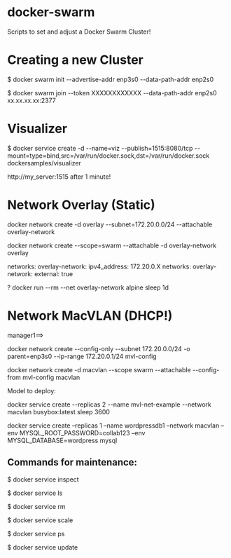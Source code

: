 # docker-swarm
Scripts to set and adjust a Docker Swarm Cluster!

# Creating a new Cluster

$ docker swarm init --advertise-addr enp3s0 --data-path-addr enp2s0

$ docker swarm join --token XXXXXXXXXXXX --data-path-addr enp2s0 xx.xx.xx.xx:2377

# Visualizer

$ docker service create -d --name=viz --publish=1515:8080/tcp --mount=type=bind,src=/var/run/docker.sock,dst=/var/run/docker.sock dockersamples/visualizer

http://my_server:1515 after 1 minute!

# Network Overlay (Static)

docker network create -d overlay --subnet=172.20.0.0/24 --attachable overlay-network

docker network create --scope=swarm --attachable -d overlay-network overlay

networks:
overlay-network:
ipv4_address: 172.20.0.X
networks:
overlay-network:
external: true

?
docker run --rm --net overlay-network alpine sleep 1d

# Network MacVLAN (DHCP!)

manager1==>

docker network create --config-only --subnet 172.20.0.0/24 -o parent=enp3s0 --ip-range 172.20.0.1/24 mvl-config

docker network create -d macvlan --scope swarm --attachable --config-from mvl-config macvlan

Model to deploy:

docker service create --replicas 2 --name mvl-net-example --network macvlan busybox:latest sleep 3600

docker service create –replicas 1 –name wordpressdb1 –network macvlan –env MYSQL_ROOT_PASSWORD=collab123 –env MYSQL_DATABASE=wordpress mysql

## Commands for maintenance:

$ docker service inspect

$ docker service ls

$ docker service rm

$ docker service scale

$ docker service ps

$ docker service update
